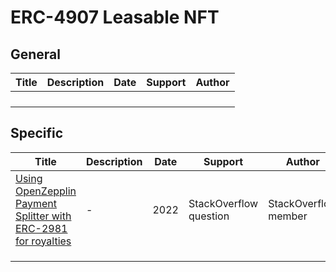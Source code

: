 # ERC-4907 Leasable NFT



## General

| Title | Description | Date | Support | Author |
| ----- | ----------- | ---- | ------- | ------ |
|       |             |      |         |        |
|       |             |      |         |        |
|       |             |      |         |        |
|       |             |      |         |        |



## Specific

| Title                                                        | Description | Date | Support                | Author                |
| ------------------------------------------------------------ | ----------- | ---- | ---------------------- | --------------------- |
| [Using OpenZepplin Payment Splitter with ERC-2981 for royalties](https://ethereum.stackexchange.com/questions/120641/using-openzepplin-payment-splitter-with-erc-2981-for-royalties) | -           | 2022 | StackOverflow question | StackOverflow  member |
|                                                              |             |      |                        |                       |
|                                                              |             |      |                        |                       |
|                                                              |             |      |                        |                       |

